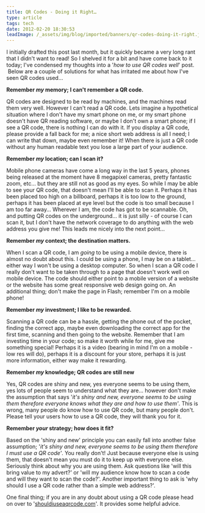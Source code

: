 ```yaml
---
title: QR Codes - Doing it Right…
type: article
tags: tech
date: 2012-02-20 18:30:53
leadImage: /_assets/img/blog/imported/banners/qr-codes-doing-it-right.jpg
---
```


<p>
 I initially drafted this post last month, but it quickly became a very long rant that I didn&#39;t want to read! So I shelved it for a bit and have come back to it today; I&#39;ve condensed my thoughts into a &#39;<i>how to use QR codes well</i>&#39; post. &nbsp;Below are a couple of solutions for what has irritated me about how I&#39;ve seen QR codes used…</p>
<p>
 <b>Remember <i>my</i> memory; I can&#39;t remember a QR code.</b></p>
<p>
 QR codes are designed to be read by machines, and the machines read them very well. However I can&#39;t read a QR code. Lets imagine a hypothetical situation where I don&#39;t have my smart phone on me, or my smart phone doesn&#39;t have QR reading software, or maybe I don&#39;t own a smart phone; if I see a QR code, there is nothing I can do with it. If you display a QR code, please provide a fall back for me; a nice short web address is all I need; I can write that down, maybe even remember it! When there is just a QR code without any human readable text you lose a large part of your audience.</p>
<p>
 <b>Remember <i>my</i> location; can I scan it?</b></p>
<p>
 Mobile phone cameras have come a long way in the last 5 years, phones being released at the moment have 8 megapixel cameras, pretty fantastic zoom, etc&hellip; but they are still not as good as my eyes. So while I may be able to see your QR code, that doesn&#39;t mean I&#39;ll be able to scan it. Perhaps it has been placed too high on a billboard, perhaps it is too low to the ground, perhaps it has been placed at eye level but the code is too small because I am too far away&hellip; Wherever I am, the code has got to be scannable. Oh, and putting QR codes on the underground&hellip; it is just silly - of course I can scan it, but I don&#39;t have the network coverage to do anything with the web address you give me! This leads me nicely into the next point…</p>
<p>
 <b>Remember <i>my</i> context; the destination matters.</b></p>
<p>
 When I scan a QR code, I am <i>going</i> to be using a mobile device, there is almost no doubt about this. I could be using a phone, I may be on a tablet&hellip; either way I won&#39;t be using a desktop computer. So when I scan a QR code I really don&#39;t want to be taken through to a page that doesn&#39;t work well on mobile device. The code should either point to a mobile version of a website or the website has some great responsive web design going on. An additional thing; don&#39;t make the page in Flash; remember I&#39;m on a mobile phone!</p>
<p>
 <b>Remember <i>my</i> investment; I like to be rewarded.</b></p>
<p>
 Scanning a QR code can be a hassle, getting the phone out of the pocket, finding the correct app, maybe even downloading the correct app for the first time, scanning and then going to the website. Remember that I am investing time in your code; so make it worth while for me, give me something special! Perhaps it is a video (bearing in mind I&#39;m on a mobile - low res will do), perhaps it is a discount for your store, perhaps it is just more information, either way make it rewarding.</p>
<p>
 <b>Remember <i>my</i> knowledge; QR codes are still new</b></p>
<p>
 Yes, QR codes are shiny and new, yes everyone seems to be using them, yes lots of people seem to understand what they are&hellip; however don&#39;t make the assumption that says &#39;<i>it&#39;s shiny and new, everyone seems to be using them therefore everyone knows what they are and how to use them&#39;</i>. This is wrong, many people do know how to use QR code, but many people don&#39;t. Please tell your users how to use a QR code, they will thank you for it.</p>
<p>
 <b>Remember <i>your</i> strategy; how does it fit?</b></p>
<p>
 Based on the &#39;shiny and new&#39; principle you can easily fall into another false assumption; &#39;<i>it&#39;s shiny and new, everyone seems to be using them therefore I must use a QR code&#39;</i>. You really don&#39;t! Just because everyone else is using them, that doesn&#39;t mean you must do it to keep up with everyone else. Seriously think about why you are using them. Ask questions like &#39;will this bring value to my advert?&#39; or &#39;will my audience know how to scan a code and will they want to scan the code?&#39;. Another important thing to ask is &#39;why should I use a QR code rather than a simple web address?&#39;.</p>
<p>
 One final thing; if you are in any doubt about using a QR code please head on over to &#39;<a href="http://shouldiuseaqrcode.com/" target="_blank">shouldiuseaqrcode.com</a>&#39;. It provides some helpful advice.</p>
